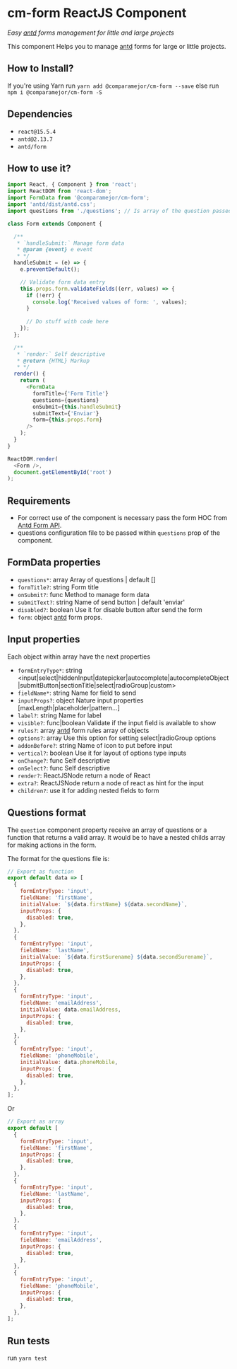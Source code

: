 # cm-form ReactJS Component

*Easy [antd](https://ant.design/components/form/) forms management for little and large projects*

This component Helps you to manage [antd](https://ant.design/components/form/) forms for large or little projects.

## How to Install?

If you're using Yarn run `yarn add @comparamejor/cm-form --save` else 
run `npm i @comparamejor/cm-form -S`

## Dependencies

- `react@15.5.4`
- `antd@2.13.7`
- `antd/form`

## How to use it?

```js
import React, { Component } from 'react';
import ReactDOM from 'react-dom';
import FormData from '@comparamejor/cm-form';
import 'antd/dist/antd.css';
import questions from './questions'; // Is array of the question passed to the antd form

class Form extends Component {

  /**
   * `handleSubmit:` Manage form data
   * @param {event} e event
   * */
  handleSubmit = (e) => {
    e.preventDefault();

    // Validate form data entry
    this.props.form.validateFields((err, values) => {
      if (!err) {
        console.log('Received values of form: ', values);
      }
      
      // Do stuff with code here
    });
  };

  /**
   * `render:` Self descriptive
   * @return {HTML} Markup
   * */
  render() {
    return (
      <FormData
        formTitle={'Form Title'}
        questions={questions}
        onSubmit={this.handleSubmit}
        submitText={'Enviar'}
        form={this.props.form}
      />
    );
  }
}

ReactDOM.render(
  <Form />,
  document.getElementById('root')
);

```

## Requirements

- For correct use of the component is necessary pass the form HOC from [Antd Form API](https://ant.design/components/form/#API).
- questions configuration file to be passed within `questions` prop of the component.

## FormData properties

- `questions*`: array Array of questions | default []
- `formTitle?`: string Form title 
- `onSubmit?`: func Method to manage form data 
- `submitText?`: string Name of send button | default 'enviar'
- `disabled?`: boolean Use it for disable button after send the form
- `form`: object [antd](https://ant.design/components/form/#API) form props.

## Input properties

Each object within array have the next properties

- `formEntryType*`: string <input|select|hiddenInput|datepicker|autocomplete|autocompleteObject|submitButton|sectionTitle|select|radioGroup|custom> 
- `fieldName*`: string Name for field to send  
- `inputProps?`: object Nature input properties [maxLength|placeholder|pattern...] 
- `label?`: string Name for label
- `visible?`: func|boolean Validate if the input field is available to show
- `rules?`: array [antd](https://ant.design/components/form/#API) form rules array of objects
- `options?`: array Use this option for setting select|radioGroup options  
- `addonBefore?`: string Name of icon to put before input
- `vertical?`: boolean Use it for layout of options type inputs
- `onChange?`: func Self descriptive
- `onSelect?`: func Self descriptive
- `render?`: ReactJSNode return a node of React
- `extra?`: ReactJSNode return a node of react as hint for the input
- `children?`: use it for adding nested fields to form

## Questions format

The `question` component property receive an array of questions or a function that returns a valid array. It would be to have a nested childs array for making actions in the form.

The format for the questions file is:

```js
// Export as function
export default data => [
  {
    formEntryType: 'input',
    fieldName: 'firstName',
    initialValue: `${data.firstName} ${data.secondName}`,
    inputProps: {
      disabled: true,
    },
  },
  {
    formEntryType: 'input',
    fieldName: 'lastName',
    initialValue: `${data.firstSurename} ${data.secondSurename}`,
    inputProps: {
      disabled: true,
    },
  },
  {
    formEntryType: 'input',
    fieldName: 'emailAddress',
    initialValue: data.emailAddress,
    inputProps: {
      disabled: true,
    },
  },
  {
    formEntryType: 'input',
    fieldName: 'phoneMobile',
    initialValue: data.phoneMobile,
    inputProps: {
      disabled: true,
    },
  },
];
```
Or

```js
// Export as array 
export default [
  {
    formEntryType: 'input',
    fieldName: 'firstName',
    inputProps: {
      disabled: true,
    },
  },
  {
    formEntryType: 'input',
    fieldName: 'lastName',
    inputProps: {
      disabled: true,
    },
  },
  {
    formEntryType: 'input',
    fieldName: 'emailAddress',
    inputProps: {
      disabled: true,
    },
  },
  {
    formEntryType: 'input',
    fieldName: 'phoneMobile',
    inputProps: {
      disabled: true,
    },
  },
];
```

## Run tests

run `yarn test`
 
